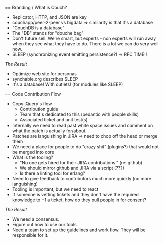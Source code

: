 == Branding / What is Couch?

  - Replicator, HTTP, and JSON are key
  - couchapp/peer-2-peer vs bigdata => similarity is that it's a database
  - "CouchDB is a database"
  - The "DB" stands for "douche bag"
  - Don't future sell. We're smart, but experts - non experts will run away
    when they see what they have to do. There is a lot we can do very well now.
  - SLEEP (synchronizing event emitting persistence?) => RFC TIME!!

*The Result*

  - Optimize web site for personas
  - synchable.org describes SLEEP
  - It's a database! With outlets! (for modules like SLEEP)

== Code Contribution Flow

  - Copy jQuery's flow
    - Contribution guide
    - Team that's dedicated to this (pedantic with people skills)
    - Associated ticket and unit test(s)
  - Internally we need to read past white space issues and comment on what the
    patch is actually for/about.
  - Patches are languishing in JIRA => need to chop off the head or merge them
  - We need a place for people to do "crazy shit" (plugins?) that would not be
    merged into core
  - What is the tooling?
    - "No one gets hired for their JIRA contributions." (re: github)
    - We should mirror github and JIRA via a script (???)
    - Is there a linting tool for erlang?
  - Need to give feedback to contributors much more quickly (no more
    languishing)
  - Tooling is important, but we need to react
  - If someone is vetting tickets and they don't have the required knowledge to
    +1 a ticket, how do they pull people in for consent?

*The Result*

  - We need a consensus.
  - Figure out how to use our tools.
  - Need a team to set up the guidelines and work flow. They will be
    responsible for it.
